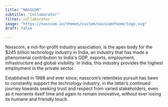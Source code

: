 ```yaml
---
title: "NASSCOM"
subtitle: "Collaborator"
filter: collaborator
image: "https://nasscom.in/themes/custom/nasscomtheme/logo.svg"
draft: false

---
```


Nasscom, a not-for-profit industry association, is the apex body for the $245 billion technology industry in India, an industry that has made a phenomenal contribution to India's GDP, exports, employment, infrastructure and global visibility. In India, this industry provides the highest employment in the private sector.

Established in 1988 and ever since, nasscom’s relentless pursuit has been to constantly support the technology industry, in the latter’s continued journey towards seeking trust and respect from varied stakeholders, even as it reorients itself time and again to remain innovative, without ever losing its humane and friendly touch.